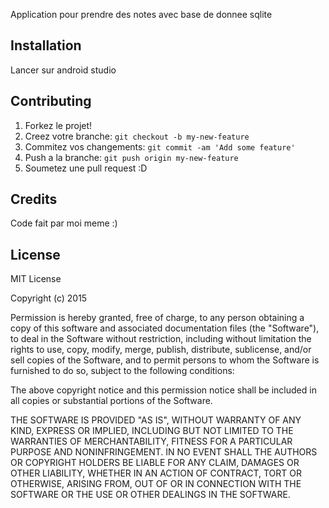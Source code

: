 Application pour prendre des notes avec base de donnee sqlite 

## Installation
Lancer sur android studio

## Contributing
1. Forkez le projet!
2. Creez votre branche: `git checkout -b my-new-feature`
3. Commitez vos changements: `git commit -am 'Add some feature'`
4. Push a la branche: `git push origin my-new-feature`
5. Soumetez une pull request :D

## Credits
Code fait par moi meme :)

## License
MIT License

Copyright (c) 2015 

Permission is hereby granted, free of charge, to any person obtaining a copy
of this software and associated documentation files (the "Software"), to deal
in the Software without restriction, including without limitation the rights
to use, copy, modify, merge, publish, distribute, sublicense, and/or sell
copies of the Software, and to permit persons to whom the Software is
furnished to do so, subject to the following conditions:

The above copyright notice and this permission notice shall be included in all
copies or substantial portions of the Software.

THE SOFTWARE IS PROVIDED "AS IS", WITHOUT WARRANTY OF ANY KIND, EXPRESS OR
IMPLIED, INCLUDING BUT NOT LIMITED TO THE WARRANTIES OF MERCHANTABILITY,
FITNESS FOR A PARTICULAR PURPOSE AND NONINFRINGEMENT. IN NO EVENT SHALL THE
AUTHORS OR COPYRIGHT HOLDERS BE LIABLE FOR ANY CLAIM, DAMAGES OR OTHER
LIABILITY, WHETHER IN AN ACTION OF CONTRACT, TORT OR OTHERWISE, ARISING FROM,
OUT OF OR IN CONNECTION WITH THE SOFTWARE OR THE USE OR OTHER DEALINGS IN THE
SOFTWARE.
